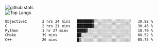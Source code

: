 ![github stats](https://github-readme-stats.vercel.app/api?username=AndreFerreira5&show_icons=true&theme=dark&count_private=true)
<br>
![Top Langs](https://github-readme-stats.vercel.app/api/top-langs/?username=AndreFerreira5&layout=compact&theme=dark)
<br>
<!--START_SECTION:waka-->

```txt
ObjectiveC       2 hrs 24 mins   ███████▓░░░░░░░░░░░░░░░░░   30.92 %
C                2 hrs 21 mins   ███████▓░░░░░░░░░░░░░░░░░   30.43 %
Python           1 hr 27 mins    ████▓░░░░░░░░░░░░░░░░░░░░   18.70 %
CMake            39 mins         ██░░░░░░░░░░░░░░░░░░░░░░░   08.52 %
C++              26 mins         █▒░░░░░░░░░░░░░░░░░░░░░░░   05.75 %
```

<!--END_SECTION:waka-->
